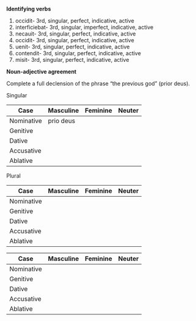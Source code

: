 
**Identifying verbs**

1. occidit- 3rd, singular, perfect, indicative, active
2. interficiebat- 3rd, singular, imperfect, indicative, active
3. necauit- 3rd, singular, perfect, indicative, active
4. occidit- 3rd, singular, perfect, indicative, active
5. uenit- 3rd, singular, perfect, indicative, active
6. contendit- 3rd, singular, perfect, indicative, active
7. misit- 3rd, singular, perfect, indicative, active




**Noun-adjective agreement**

Complete a full declension of the phrase “the previous god” (prior deus).

Singular

Case|Masculine|Feminine|Neuter
----|--------|--------|----------
Nominative|prio deus
Genitive|	 	 
Dative|	 	 
Accusative|	 	 
Ablative|



Plural 

Case|Masculine|Feminine|Neuter
----|--------|--------|----------
Nominative| 
Genitive|	 	 
Dative|	 	 
Accusative|	 	 
Ablative|




Case|Masculine|Feminine|Neuter
----|--------|--------|----------
Nominative| 
Genitive|	 	 
Dative|	 	 
Accusative|	 	 
Ablative|
